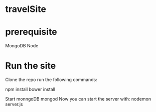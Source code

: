 # travelSite

# prerequisite
MongoDB
Node

# Run the site
Clone the repo
run the following commands:

npm install
bower install

Start monngoDB
mongod
Now you can start the server with:
nodemon server.js
